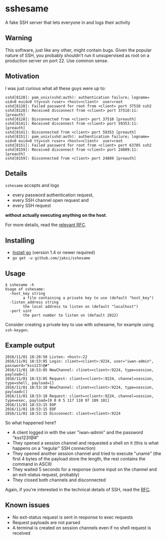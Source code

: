 # sshesame
A fake SSH server that lets everyone in and logs their activity

## Warning
This software, just like any other, might contain bugs. Given the popular nature of SSH, you probably shouldn't run it unsupervised as root on a production server on port 22. Use common sense.

## Motivation
I was just curious what all these guys were up to:
```
sshd[8128]: pam_unix(sshd:auth): authentication failure; logname= uid=0 euid=0 tty=ssh ruser= rhost=<client>  user=root
sshd[8128]: Failed password for root from <client> port 37510 ssh2
sshd[8128]: Received disconnect from <client> port 37510:11:  [preauth]
sshd[8128]: Disconnected from <client> port 37510 [preauth]
sshd[8141]: Received disconnect from <client> port 59353:11:  [preauth]
sshd[8141]: Disconnected from <client> port 59353 [preauth]
sshd[8151]: pam_unix(sshd:auth): authentication failure; logname= uid=0 euid=0 tty=ssh ruser= rhost=<client>  user=root
sshd[8151]: Failed password for root from <client> port 63785 ssh2
sshd[8159]: Received disconnect from <client> port 24889:11:  [preauth]
sshd[8159]: Disconnected from <client> port 24889 [preauth]
```

## Details
`sshesame` accepts and logs
* every password authentication request,
* every SSH channel open request and
* every SSH request

**without actually executing anything on the host**.

For more details, read the [relevant RFC](https://tools.ietf.org/html/rfc4254).

## Installing
* [Install go](https://golang.org/doc/install) (version 1.4 or newer required)
* `go get -u github.com/jaksi/sshesame`

## Usage
```
$ sshesame -h
Usage of sshesame:
  -host_key string
    	a file containing a private key to use (default "host_key")
  -listen_address string
    	the local address to listen on (default "localhost")
  -port uint
    	the port number to listen on (default 2022)
```
Consider creating a private key to use with sshesame, for example using `ssh-keygen`.

## Example output
```
2016/11/01 18:20:50 Listen: <host>:22
2016/11/01 18:53:05 Login: client=<client>:9224, user="iwan-admin", password="kss123!@#"
2016/11/01 18:53:05 NewChannel: clinet=<client>:9224, type=session, payload=[]
2016/11/01 18:53:05 Request: client=<client>:9224, channel=session, type=shell, payload=[]
2016/11/01 18:53:10 NewChannel: clinet=<client>:9224, type=session, payload=[]
2016/11/01 18:53:10 Request: client=<client>:9224, channel=session, type=exec, payload=[0 0 0 5 117 110 97 109 101]
2016/11/01 18:53:15 EOF
2016/11/01 18:53:15 EOF
2016/11/01 18:53:15 Disconnect: client=<client>:9224
```
So what happened here?
* A client logged in with the user "iwan-admin" and the password "kss123!@#"
* They opened a session channel and requested a shell on it (this is what happens on a "regular" SSH connection)
* They opened another session channel and tried to execute "uname" (the first 4 bytes of the payload store the length, the rest contains the command in ASCII)
* They waited 5 seconds for a response (some input on the channel and an exit-status request, probably)
* They closed both channels and disconnected

Again, if you're interested in the technical details of SSH, read the [RFC](https://tools.ietf.org/html/rfc4254).

## Known issues
* No exit-status request is sent in response to exec requests
* Request payloads are not parsed
* A terminal is created on session channels even if no shell request is received
